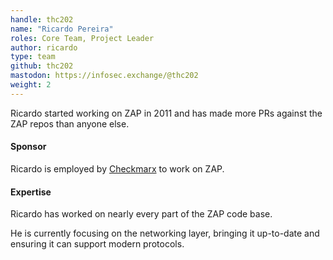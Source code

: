 ```yaml
---
handle: thc202
name: "Ricardo Pereira"
roles: Core Team, Project Leader
author: ricardo
type: team
github: thc202
mastodon: https://infosec.exchange/@thc202
weight: 2
---
```

Ricardo started working on ZAP in 2011 and has made more PRs against the ZAP repos than anyone else.

#### Sponsor

Ricardo is employed by [Checkmarx](https://checkmarx.com/) to work on ZAP.

#### Expertise

Ricardo has worked on nearly every part of the ZAP code base.

He is currently focusing on the networking layer, bringing it up-to-date and ensuring it can support modern protocols.
